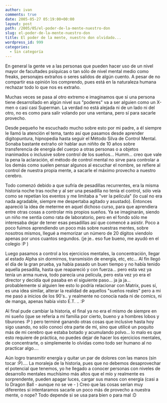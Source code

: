 ```yaml
---
author: ivan
comments: true
date: 2005-05-27 05:19:00+00:00
layout: post
path: /2005/05/el-poder-de-la-mente-nuestro-don
slug: el-poder-de-la-mente-nuestro-don
title: El poder de la mente, nuestro don olvidado...
wordpress_id: 999
categories:
  - Sin categoría
---
```


En general la gente ve a las personas que pueden hacer uso de un nivel mayor de facultades psíquicas o tan sólo de nivel mental medio como freaks, personajes extraños o seres salidos de algún cuento. A pesar de no compartir esa opinión los comprendo, pues está en la naturaleza humana rechazar todo lo que nos es extraño.

Muchas veces se pasa al otro extremo e imaginamos que si una persona tiene desarrollado en algún nivel sus "poderes" va a ser alguien como un X-men o casi casi Superman. La verdad no está alejada ni de un lado ni del otro, no es como para salir volando por una ventana, pero sí para sacarle provecho.

Desde pequeño he escuchado mucho sobre esto por mi padre, a él siempre le llamó la atención el tema, tanto así que pasamos desde aprender digitopuntura, hipnopedia hasta seguir el Método Silva de Control Mental. Sonaba bastante extraño oír hablar aun niñito de 10 años sobre transferencia de energía del cuerpo a otras personas o a objetos inanimados o inclusive sobre control de los sueños... Humm... creo que vale la pena la aclaración, el método de control mental no sirve para controlar a los demás como suelen pensar algunos al escuchar el nombre, se refiere al control de nuestra propia mente, a sacarle el máximo provecho a nuestro cerebro.

Todo comenzó debido a que sufría de pesadillas recurrentes, era la misma historia noche tras noche y al ser una pesadilla no tenía el control, sólo veía como se repetían los eventos y me limitaba a "ver la película" (lo cual no era nada agradable, siempre me despertaba agitado y asustado). Entonces apareció la idea de meterme en aquel dichoso curso, para que aprendiera entre otras cosas a controlar mis propios sueños. Ya se imaginarán, siendo un niño me sentía como rata de laboratorio, pero en el fondo sólo me interesaba dejar de tener esas pesadillas así que comencé a asistir. Poco a poco fuimos aprendiendo un poco más sobre nuestras mentes, sobre nosotros mismos, llegué a memorizar un número de 20 dígitos viendolo apenas por unos cuantos segundos. (je je.. eso fue bueno, me ayudó en el colegio :P )

Luego pasamos a control a los ejercicios mentales, la concentración, llegar al estado Alpha sin dormirnos, transmisión de energía, etc, etc... Al fin llegó el día de la gran prueba, ya había pasado un buen tiempo y no había tenido aquella pesadilla, hasta que reapareció y con fuerza... pero esta vez ya tenía un arma nueva, todo parecía una película, pero esta vez yo era el director y decidía qué pasaba en el siguiente paso... ja ja ja... probablemente si alguien lee esto lo podría relacionar con Matrix, pues sí, es una idea similar, alterar la realidad de aquellos "sueños reales" pero a mi me pasó a inicios de los 90's.. y realmente no conocía nada ni de comics, ni de manga, apenas había visto E.T. .. :P

Al final pude cambiar la historia, el final ya no era el mismo de siempre en mi sueño (que se refería a mi familia por cierto, bueno y a hombres lobos y tiburones :P ) pero terminé ganando otras cosas que inclusive hasta hoy sigo usando, no sólo conocí otra parte de mi, sino que utilicé un poquito más de mi cerebro que estaba botado y acumulando polvo... lo malo es que esto requiere de práctica, no puedes dejar de hacer los ejercicios mentales, de concentrarte, o simplemente lo olvidas como todo ser humano al no practicar algo....

Aún logro transmitir energía y quitar un par de dolores con las manos (sin tocar :P).... La moraleja de la historia, pues que no debemos desaprovechar el potencial que tenemos, yo he llegado a conocer personas con niveles de desarrollo mentales muchísimo más altos que el mío y realmente es sorprendente, pueden apagar luces, cargar sus manos con energía (casi a lo Dragon Ball - aunque no se ve - ) Creo que las cosas serían muy diferentes si intentaramos sacarle un poco más de provecho a nuestra mente, o nope? Todo depende si se usa para bien o para mal :D
